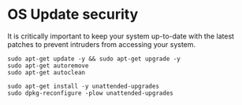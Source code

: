 # OS Update security

It is critically important to keep your system up-to-date with the latest patches to prevent intruders from accessing your system.

```
sudo apt-get update -y && sudo apt-get upgrade -y
sudo apt-get autoremove
sudo apt-get autoclean

sudo apt-get install -y unattended-upgrades
sudo dpkg-reconfigure -plow unattended-upgrades
```


